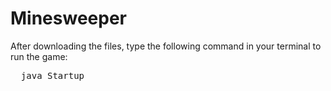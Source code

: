 # Minesweeper

After downloading the files, type the following command in your terminal to run the game:
<pre>
  java Startup
</pre>
